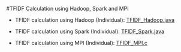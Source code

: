 #TFIDF Calculation using Hadoop, Spark and MPI

* TFIDF calculation using Hadoop (Individual): [TFIDF_Hadoop.java](https://github.com/NikleshPhabiani/Parallel-Systems-Projects/blob/master/Term%20Frequency%20Inverse%20Document%20Frequency%20Calculation%20Using%20Hadoop%2C%20Spark%2C%20MPI/TFIDF_Hadoop.java)

* TFIDF calculation using Spark (Individual): [TFIDF_Spark.java](https://github.com/NikleshPhabiani/Parallel-Systems-Projects/blob/master/Term%20Frequency%20Inverse%20Document%20Frequency%20Calculation%20Using%20Hadoop%2C%20Spark%2C%20MPI/TFIDF_Spark.java)

* TFIDF calculation using MPI (Individual): [TFIDF_MPI.c](https://github.com/NikleshPhabiani/Parallel-Systems-Projects/blob/master/Term%20Frequency%20Inverse%20Document%20Frequency%20Calculation%20Using%20Hadoop%2C%20Spark%2C%20MPI/TFIDF_MPI.c)
